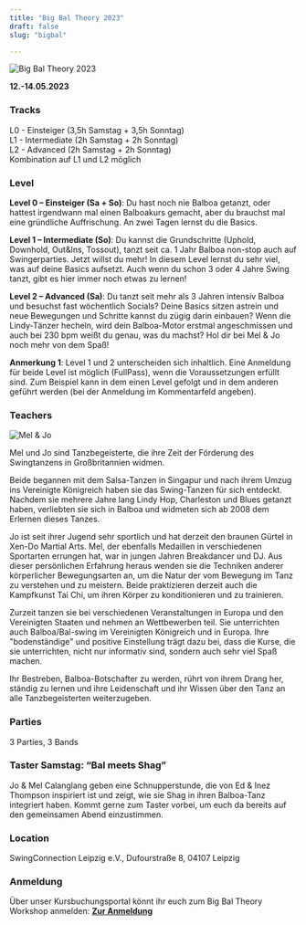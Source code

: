 ```yaml
---
title: "Big Bal Theory 2023"
draft: false
slug: "bigbal"

---
```


![Big Bal Theory 2023](../slider_bigbal_2023.png)

**12.-14.05.2023**

### Tracks
L0 - Einsteiger (3,5h Samstag + 3,5h Sonntag)  
L1 - Intermediate (2h Samstag + 2h Sonntag)  
L2 - Advanced (2h Samstag + 2h Sonntag)  
Kombination auf L1 und L2 möglich

### Level
**Level 0 – Einsteiger (Sa + So)**: Du hast noch nie Balboa getanzt, oder hattest irgendwann mal einen Balboakurs gemacht, aber du brauchst mal eine gründliche Auffrischung. An zwei Tagen lernst du die Basics.

**Level 1 – Intermediate (So)**: Du kannst die Grundschritte (Uphold, Downhold, Out&Ins, Tossout), tanzt seit ca. 1 Jahr Balboa non-stop auch auf Swingerparties. Jetzt willst du mehr! In diesem Level lernst du sehr viel, was auf deine Basics aufsetzt. Auch wenn du schon 3 oder 4 Jahre Swing tanzt, gibt es hier immer noch etwas zu lernen!

**Level 2 – Advanced (Sa)**: Du tanzt seit mehr als 3 Jahren intensiv Balboa und besuchst fast wöchentlich Socials? Deine Basics sitzen astrein und neue Bewegungen und Schritte kannst du zügig darin einbauen? Wenn die Lindy-Tänzer hecheln, wird dein Balboa-Motor erstmal angeschmissen und auch bei 230 bpm weißt du genau, was du machst? Hol dir bei Mel & Jo noch mehr von dem Spaß!

**Anmerkung 1**: Level 1 und 2 unterscheiden sich inhaltlich. Eine Anmeldung für beide Level ist möglich (FullPass), wenn die Voraussetzungen erfüllt sind. Zum Beispiel kann in dem einen Level gefolgt und in dem anderen geführt werden (bei der Anmeldung im Kommentarfeld angeben).

### Teachers

![Mel & Jo](../mel_jo.jpg)

Mel und Jo sind Tanzbegeisterte, die ihre Zeit der Förderung des Swingtanzens in Großbritannien widmen. 
	 
Beide begannen mit dem Salsa-Tanzen in Singapur und nach ihrem Umzug ins Vereinigte Königreich haben sie das Swing-Tanzen für sich entdeckt. Nachdem sie mehrere Jahre lang Lindy Hop, Charleston und Blues getanzt haben, verliebten sie sich in Balboa und widmeten sich ab 2008 dem Erlernen dieses Tanzes.

Jo ist seit ihrer Jugend sehr sportlich und hat derzeit den braunen Gürtel in Xen-Do Martial Arts. Mel, der ebenfalls Medaillen in verschiedenen Sportarten errungen hat, war in jungen Jahren Breakdancer und DJ. Aus dieser persönlichen Erfahrung heraus wenden sie die Techniken anderer körperlicher Bewegungsarten an, um die Natur der vom Bewegung im Tanz zu verstehen und zu meistern. Beide praktizieren derzeit auch die Kampfkunst Tai Chi, um ihren Körper zu konditionieren und zu trainieren.

Zurzeit tanzen sie bei verschiedenen Veranstaltungen in Europa und den Vereinigten Staaten und nehmen an Wettbewerben teil. Sie unterrichten auch Balboa/Bal-swing im Vereinigten Königreich und in Europa. Ihre "bodenständige" und positive Einstellung trägt dazu bei, dass die Kurse, die sie unterrichten, nicht nur informativ sind, sondern auch sehr viel Spaß machen.

Ihr Bestreben, Balboa-Botschafter zu werden, rührt von ihrem Drang her, ständig zu lernen und ihre Leidenschaft und ihr Wissen über den Tanz an alle Tanzbegeisterten weiterzugeben.

### Parties
3 Parties, 3 Bands

### Taster Samstag: “Bal meets Shag”
Jo & Mel Calanglang geben eine Schnupperstunde, die von Ed & Inez Thompson inspiriert ist und zeigt, wie sie Shag in ihren Balboa-Tanz integriert haben. Kommt gerne zum Taster vorbei, um euch da bereits auf den gemeinsamen Abend einzustimmen.

### Location
SwingConnection Leipzig e.V., Dufourstraße 8, 04107 Leipzig

### Anmeldung
Über unser Kursbuchungsportal könnt ihr euch zum Big Bal Theory Workshop anmelden:
**[Zur Anmeldung](https://scl.swinggeeks.de/BBT2023/)**

